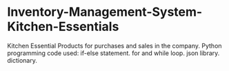 # Inventory-Management-System-Kitchen-Essentials
Kitchen Essential Products for purchases and sales in the company.
Python programming code used:
if-else statement.
for and while loop.
json library.
dictionary.
